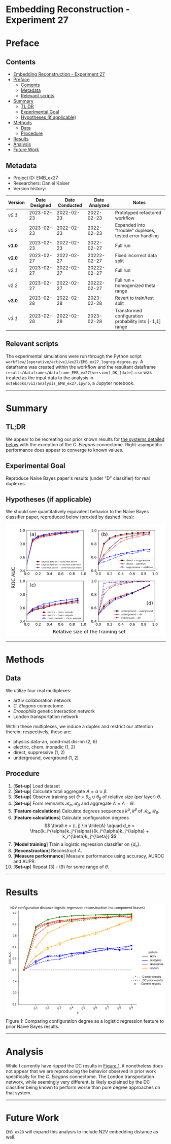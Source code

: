 # Embedding Reconstruction - Experiment 27
# Preface
## Contents

- [Embedding Reconstruction - Experiment 27](#embedding-reconstruction---experiment-27)
- [Preface](#preface)
	- [Contents](#contents)
	- [Metadata](#metadata)
	- [Relevant scripts](#relevant-scripts)
- [Summary](#summary)
	- [TL;DR](#tldr)
	- [Experimental Goal](#experimental-goal)
	- [Hypotheses (if applicable)](#hypotheses-if-applicable)
- [Methods](#methods)
	- [Data](#data)
	- [Procedure](#procedure)
- [Results](#results)
- [Analysis](#analysis)
- [Future Work](#future-work)


## Metadata
- Project ID: EMB_ex27
- Researchers: Daniel Kaiser
- Version history:

| Version  | Date Designed | Date Conducted | Date Analyzed | Notes                                                        |
| -------- | ------------- | -------------- | ------------- | ------------------------------------------------------------ |
| *v0.1* | 2023-02-23    | 2022-02-23     | 2022-02-23    | Prototyped refactored workflow |
| *v0.2* | 2023-02-23    | 2022-02-23     | 2022-02-23    | Expanded into "trouble" duplexes, tested error handling |
| **v1.0** | 2023-02-23    | 2022-02-23     | 2022-02-27    | Full run |
| **v2.0** | 2023-02-27 | 2022-02-27 | 20222-02-27 | Fixed incorrect data split |
| *v2.1* | 2023-02-27 | 2022-02-27 | 20222-02-27 | Full run |
| *v2.2* | 2023-02-27 | 2022-02-27 | 20222-02-27 | Full run + homogenized theta range |
| **v3.0** | 2023-02-28 | 2022-02-28 | 2023-02-28 | Revert to train/test split |
| *v3.1* | 2023-02-28 | 2022-02-28 | 2023-02-28 | Transformed configuration probability into [-1,1] range |

## Relevant scripts

The experimental simulations were run through the Python script `workflow/[operative/active]/ex27/EMB_ex27_logreg-degree.py`. A dataframe was created within the workflow and the resultant dataframe `results/dataframes/dataframe_EMB_ex27[version]_DK_[date].csv` was treated as the input data to the analysis in `notebooks/viz/analysis_EMB_ex27.ipynb`, a Jupyter notebook.

---

# Summary
## TL;DR

We appear to be recreating our prior known results for [the systems detailed below](#data) with the exception of the _C. Elegans_ connectome. Right-asympotitic performance does appear to converge to known values.

## Experimental Goal

Reproduce Naive Bayes paper's results (under "D" classifier) for real duplexes.


## Hypotheses (if applicable)

We should see quantitatively equivalent behavior to the Naive Bayes classifier paper, reproduced below (proxied by dashed lines):

![Previous Results](results/plots/previous_results.png)

---

# Methods
## Data

We utilize four real multiplexes:

- arXiv collaboration network
- _C. Elegans_ connectome
- _Drosophila_ genetic interaction network
- London transportation network

Within these multiplexes, we induce a duplex and restrict our attention therein; respectively, these are:

- physics.data-an, cond-mat.dis-nn (2, 6)
- electric, chem. monadic (1, 2)
- direct, suppressive (1, 2)
- underground, overground (1, 2)

## Procedure
1. [**Set-up**] Load dataset
2. [**Set-up**] Calculate total aggregate $A = \alpha \cup \beta$.
3. [**Set-up**] Observe training set $\Theta = \theta_{\alpha} \cup \theta_{\beta}$ of relative size (per layer) $\theta$.
4. [**Set-up**] Form remnants $\mathcal{R}_{\alpha}, \mathcal{R}_{\beta}$ and aggregate $\tilde{A} = A - \Theta$.
5. [**Feature calculations**] Calculate degrees sequences $k^{\alpha}, k^{\beta}$ of $\mathcal{R}_{\alpha}, \mathcal{R}_{\beta}$.
6. [**Feature calculations**] Calculate configuration degrees
   $$
   \forall e = (i, j) \in \tilde{A} \qquad d_e = \frac{k_i^{\alpha}k_j^{\alpha}}{k_i^{\alpha}k_j^{\alpha} + k_i^{\beta}k_j^{\beta}}
   $$
7. [**Model training**] Train a logistic regression classifier on $\{ d_e \}$.
8. [**Reconstruction**] Reconstruct $\tilde{A}$.
9.  [**Measure performance**] Measure performance using accuracy, AUROC and AUPR.
10. [**Set-up**] Repeat (3) - (9) for some range of $\theta$.

---

# Results


![ex27 Results](results/plots/line_auroc-pfi_N2V-logreg-configuration-distance_MEC-baseline.png)
Figure 1: Comparing configuration degree as a logistic regression feature to prior Naive Bayes results.


---

# Analysis

While I currently have ripped the DC results in [Figure 1](#results), it nonetheless does not appear that we are reproducing the behavior observed in prior work specifically for the _C. Elegans_ connectome. The London transportation network, while seemingly very different, is likely explained by the DC classifier being known to perform worse than pure degree approaches on that system.

---

# Future Work
`EMB_ex28` will expand this analysis to include N2V embedding distance as well.


